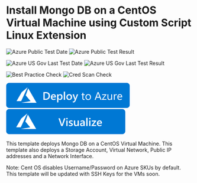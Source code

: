 # Install Mongo DB on a CentOS Virtual Machine using Custom Script Linux Extension

![Azure Public Test Date](https://azurequickstartsservice.blob.core.windows.net/badges/mongodb-on-centos/PublicLastTestDate.svg)
![Azure Public Test Result](https://azurequickstartsservice.blob.core.windows.net/badges/mongodb-on-centos/PublicDeployment.svg)

![Azure US Gov Last Test Date](https://azurequickstartsservice.blob.core.windows.net/badges/mongodb-on-centos/FairfaxLastTestDate.svg)
![Azure US Gov Last Test Result](https://azurequickstartsservice.blob.core.windows.net/badges/mongodb-on-centos/FairfaxDeployment.svg)

![Best Practice Check](https://azurequickstartsservice.blob.core.windows.net/badges/mongodb-on-centos/BestPracticeResult.svg)
![Cred Scan Check](https://azurequickstartsservice.blob.core.windows.net/badges/mongodb-on-centos/CredScanResult.svg)

[![Deploy To Azure](https://raw.githubusercontent.com/Azure/azure-quickstart-templates/master/1-CONTRIBUTION-GUIDE/images/deploytoazure.svg?sanitize=true)](https://portal.azure.com/#create/Microsoft.Template/uri/https%3A%2F%2Fraw.githubusercontent.com%2FAzure%2Fazure-quickstart-templates%2Fmaster%2Fmongodb-on-centos%2Fazuredeploy.json)
[![Visualize](https://raw.githubusercontent.com/Azure/azure-quickstart-templates/master/1-CONTRIBUTION-GUIDE/images/visualizebutton.svg?sanitize=true)](http://armviz.io/#/?load=https%3A%2F%2Fraw.githubusercontent.com%2FAzure%2Fazure-quickstart-templates%2Fmaster%2Fmongodb-on-centos%2Fazuredeploy.json)

This template deploys Mongo DB on a CentOS Virtual Machine. This template also
deploys a Storage Account, Virtual Network, Public IP addresses and a Network
Interface.

Note: Cent OS disables Username/Password on Azure SKUs by default. This template
will be updated with SSH Keys for the VMs soon.
